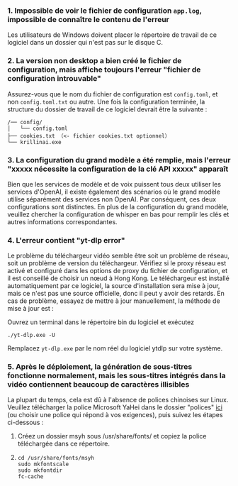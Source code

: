 ### 1. Impossible de voir le fichier de configuration `app.log`, impossible de connaître le contenu de l'erreur
Les utilisateurs de Windows doivent placer le répertoire de travail de ce logiciel dans un dossier qui n'est pas sur le disque C.

### 2. La version non desktop a bien créé le fichier de configuration, mais affiche toujours l'erreur "fichier de configuration introuvable"
Assurez-vous que le nom du fichier de configuration est `config.toml`, et non `config.toml.txt` ou autre.
Une fois la configuration terminée, la structure du dossier de travail de ce logiciel devrait être la suivante :
```
/── config/
│   └── config.toml
├── cookies.txt （<- fichier cookies.txt optionnel）
└── krillinai.exe
```

### 3. La configuration du grand modèle a été remplie, mais l'erreur "xxxxx nécessite la configuration de la clé API xxxxx" apparaît
Bien que les services de modèle et de voix puissent tous deux utiliser les services d'OpenAI, il existe également des scénarios où le grand modèle utilise séparément des services non OpenAI. Par conséquent, ces deux configurations sont distinctes. En plus de la configuration du grand modèle, veuillez chercher la configuration de whisper en bas pour remplir les clés et autres informations correspondantes.

### 4. L'erreur contient "yt-dlp error"
Le problème du téléchargeur vidéo semble être soit un problème de réseau, soit un problème de version du téléchargeur. Vérifiez si le proxy réseau est activé et configuré dans les options de proxy du fichier de configuration, et il est conseillé de choisir un nœud à Hong Kong. Le téléchargeur est installé automatiquement par ce logiciel, la source d'installation sera mise à jour, mais ce n'est pas une source officielle, donc il peut y avoir des retards. En cas de problème, essayez de mettre à jour manuellement, la méthode de mise à jour est :

Ouvrez un terminal dans le répertoire bin du logiciel et exécutez
```
./yt-dlp.exe -U
```
Remplacez `yt-dlp.exe` par le nom réel du logiciel ytdlp sur votre système.

### 5. Après le déploiement, la génération de sous-titres fonctionne normalement, mais les sous-titres intégrés dans la vidéo contiennent beaucoup de caractères illisibles
La plupart du temps, cela est dû à l'absence de polices chinoises sur Linux. Veuillez télécharger la police Microsoft YaHei dans le dossier "polices" [ici](https://modelscope.cn/models/Maranello/KrillinAI_dependency_cn/resolve/master/%E5%AD%97%E4%BD%93/msyh.ttc) (ou choisir une police qui répond à vos exigences), puis suivez les étapes ci-dessous :
1. Créez un dossier msyh sous /usr/share/fonts/ et copiez la police téléchargée dans ce répertoire.
2. 
    ```
    cd /usr/share/fonts/msyh
    sudo mkfontscale
    sudo mkfontdir
    fc-cache
    ```
